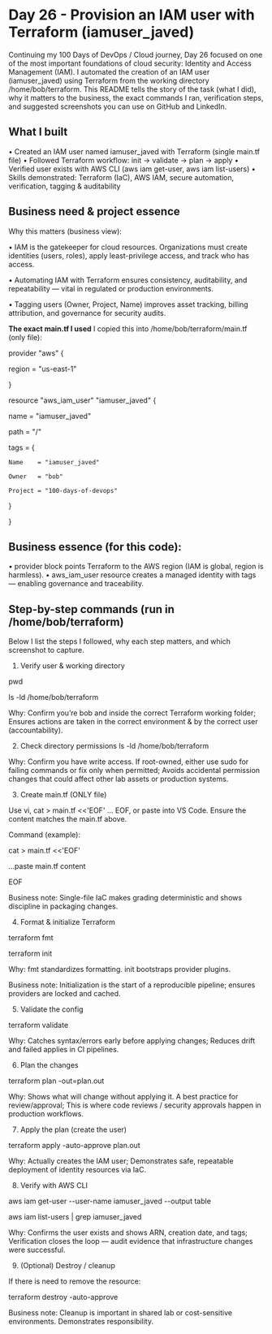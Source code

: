 # Day 26 - Provision an IAM user with Terraform (iamuser_javed)
Continuing my 100 Days of DevOps / Cloud journey, Day 26 focused on one of the most important foundations of cloud security: Identity and Access Management (IAM). I automated the creation of an IAM user (iamuser_javed) using Terraform from the working directory /home/bob/terraform. This README tells the story of the task (what I did), why it matters to the business, the exact commands I ran, verification steps, and suggested screenshots you can use on GitHub and LinkedIn.

## What I built
•	Created an IAM user named iamuser_javed with Terraform (single main.tf file)
•	Followed Terraform workflow: init → validate → plan → apply
•	Verified user exists with AWS CLI (aws iam get-user, aws iam list-users)
•	Skills demonstrated: Terraform (IaC), AWS IAM, secure automation, verification, tagging & auditability

## Business need & project essence
Why this matters (business view):

•	IAM is the gatekeeper for cloud resources. Organizations must create identities (users, roles), apply least-privilege access, and track who has access.

•	Automating IAM with Terraform ensures consistency, auditability, and repeatability — vital in regulated or production environments.

•	Tagging users (Owner, Project, Name) improves asset tracking, billing attribution, and governance for security audits.

**The exact main.tf I used**
I copied this into /home/bob/terraform/main.tf (only file):

provider "aws" {

  region = "us-east-1"

}

resource "aws_iam_user" "iamuser_javed" {

  name = "iamuser_javed"
  
  path = "/"
  
  tags = {
  
    Name    = "iamuser_javed"
    
    Owner   = "bob"
    
    Project = "100-days-of-devops"
  
  }

}

## Business essence (for this code):
•	provider block points Terraform to the AWS region (IAM is global, region is harmless).
•	aws_iam_user resource creates a managed identity with tags — enabling governance and traceability.

## Step-by-step commands (run in /home/bob/terraform)

Below I list the steps I followed, why each step matters, and which screenshot to capture.

1) Verify user & working directory

pwd

ls -ld /home/bob/terraform

Why: Confirm you’re bob and inside the correct Terraform working folder; Ensures actions are taken in the correct environment & by the correct user (accountability).

2) Check directory permissions
ls -ld /home/bob/terraform

Why: Confirm you have write access. If root-owned, either use sudo for failing commands or fix only when permitted; Avoids accidental permission changes that could affect other lab assets or production systems.

3) Create main.tf (ONLY file)

Use vi, cat > main.tf <<'EOF' ... EOF, or paste into VS Code. Ensure the content matches the main.tf above.

Command (example):

cat > main.tf <<'EOF'

...paste main.tf content

EOF

Business note: Single-file IaC makes grading deterministic and shows discipline in packaging changes.

4) Format & initialize Terraform

terraform fmt

terraform init

Why: fmt standardizes formatting. init bootstraps provider plugins.

Business note: Initialization is the start of a reproducible pipeline; ensures providers are locked and cached.

5) Validate the config

terraform validate

Why: Catches syntax/errors early before applying changes; Reduces drift and failed applies in CI pipelines.

6) Plan the changes

terraform plan -out=plan.out

Why: Shows what will change without applying it. A best practice for review/approval; This is where code reviews / security approvals happen in production workflows.

7) Apply the plan (create the user)

terraform apply -auto-approve plan.out

Why: Actually creates the IAM user; Demonstrates safe, repeatable deployment of identity resources via IaC.

8) Verify with AWS CLI

aws iam get-user --user-name iamuser_javed --output table

aws iam list-users | grep iamuser_javed

Why: Confirms the user exists and shows ARN, creation date, and tags; Verification closes the loop — audit evidence that infrastructure changes were successful.

9) (Optional) Destroy / cleanup

If there is need to remove the resource:

terraform destroy -auto-approve

Business note: Cleanup is important in shared lab or cost-sensitive environments. Demonstrates responsibility.
